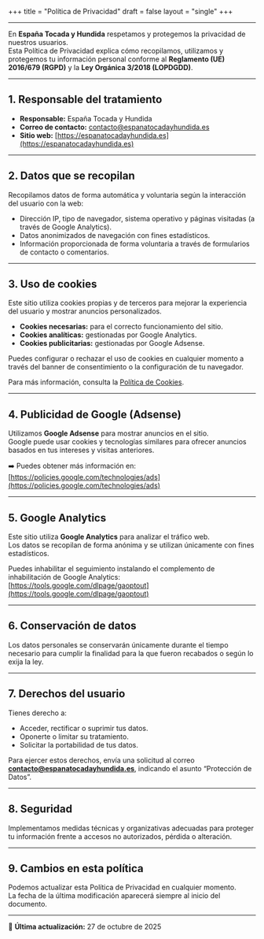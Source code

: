 +++
title = "Política de Privacidad"
draft = false
layout = "single"
+++

---

En **España Tocada y Hundida** respetamos y protegemos la privacidad de nuestros usuarios.  
Esta Política de Privacidad explica cómo recopilamos, utilizamos y protegemos tu información personal conforme al **Reglamento (UE) 2016/679 (RGPD)** y la **Ley Orgánica 3/2018 (LOPDGDD)**.

---

## 1. Responsable del tratamiento

- **Responsable:** España Tocada y Hundida  
- **Correo de contacto:** contacto@espanatocadayhundida.es  
- **Sitio web:** [https://espanatocadayhundida.es](https://espanatocadayhundida.es)

---

## 2. Datos que se recopilan

Recopilamos datos de forma automática y voluntaria según la interacción del usuario con la web:

- Dirección IP, tipo de navegador, sistema operativo y páginas visitadas (a través de Google Analytics).  
- Datos anonimizados de navegación con fines estadísticos.  
- Información proporcionada de forma voluntaria a través de formularios de contacto o comentarios.

---

## 3. Uso de cookies

Este sitio utiliza cookies propias y de terceros para mejorar la experiencia del usuario y mostrar anuncios personalizados.

- **Cookies necesarias:** para el correcto funcionamiento del sitio.  
- **Cookies analíticas:** gestionadas por Google Analytics.  
- **Cookies publicitarias:** gestionadas por Google Adsense.

Puedes configurar o rechazar el uso de cookies en cualquier momento a través del banner de consentimiento o la configuración de tu navegador.

Para más información, consulta la [Política de Cookies](/legal/politica-de-cookies/).

---

## 4. Publicidad de Google (Adsense)

Utilizamos **Google Adsense** para mostrar anuncios en el sitio.  
Google puede usar cookies y tecnologías similares para ofrecer anuncios basados en tus intereses y visitas anteriores.

➡️ Puedes obtener más información en:  
[https://policies.google.com/technologies/ads](https://policies.google.com/technologies/ads)

---

## 5. Google Analytics

Este sitio utiliza **Google Analytics** para analizar el tráfico web.  
Los datos se recopilan de forma anónima y se utilizan únicamente con fines estadísticos.

Puedes inhabilitar el seguimiento instalando el complemento de inhabilitación de Google Analytics:  
[https://tools.google.com/dlpage/gaoptout](https://tools.google.com/dlpage/gaoptout)

---

## 6. Conservación de datos

Los datos personales se conservarán únicamente durante el tiempo necesario para cumplir la finalidad para la que fueron recabados o según lo exija la ley.

---

## 7. Derechos del usuario

Tienes derecho a:

- Acceder, rectificar o suprimir tus datos.  
- Oponerte o limitar su tratamiento.  
- Solicitar la portabilidad de tus datos.

Para ejercer estos derechos, envía una solicitud al correo **contacto@espanatocadayhundida.es**, indicando el asunto “Protección de Datos”.

---

## 8. Seguridad

Implementamos medidas técnicas y organizativas adecuadas para proteger tu información frente a accesos no autorizados, pérdida o alteración.

---

## 9. Cambios en esta política

Podemos actualizar esta Política de Privacidad en cualquier momento.  
La fecha de la última modificación aparecerá siempre al inicio del documento.

---

📅 **Última actualización:** 27 de octubre de 2025
